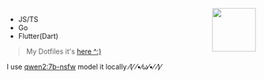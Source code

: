 <img src="https://user-images.githubusercontent.com/45585937/183707517-668e3c50-0644-4e40-8883-90b2af92330f.png" width="88" align="right" />

- JS/TS
- Go
- Flutter(Dart)

> My Dotfiles it's [here ^:)](./dotfiles.md)

I use [qwen2:7b-nsfw](https://huggingface.co/cognitivecomputations/dolphin-2.9.2-qwen2-7b-gguf/blob/main/dolphin-2.9.2-qwen2-7b-Q4_K_M.gguf) model it locally ⁄(⁄ ⁄•⁄ω⁄•⁄ ⁄)⁄
